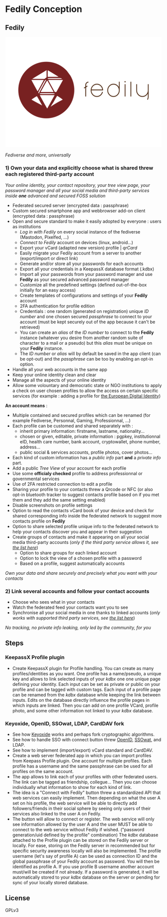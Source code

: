 # Fedily Conception

## **Fedily**

![Fedily Logo](media/fedily_logo.svg)

*Fediverse and more, universally*

### 1) Own your data and explicitly choose what is shared threw each registered third-party account

*Your online identity, your contact repository, your tree view page, your password manager and all your social media and third-party services inside **one** advanced and secured FOSS solution*

   * Federated secured server (encrypted data : passphrase)
   * Custom secured smartphone app and webbrowser add-on client (encrypted data : passphrase)
   * Open and secure standard to make it easily adopted by everyone : users as institutions
       * *Log in with Fedily* on every social instance of the fediverse (Mastodon, Pixelfed, ...) 
       * *Connect to Fedily* account on devices (linux, android...)
       * Export your vCard (adapted new version) profile | *qrCard*
       * Easily migrate your Fedily account from a server to another (export/import or direct link)
       * Generate and/or store all your passwords for each accounts
       * Export all your credentials in a KeepassX database format (.kdbx)
       * Import all your passwords from your password manager and use **Fedily** as your secured advanced password manager
       * Customize all the predefined settings (defined out-of-the-box initially for an easy access)
       * Create templates of configurations and settings of your **Fedily** account
       * 2FA authentication for profile edition
       * Credentials : one random (generated on registration) unique _ID number_ and one chosen secured _passphrase_ to connect to your account (must be kept securely out of the app because it can't be retrieved)
       * You can create an _alias_ of the _ID number_ to connect to the **Fedily** instance (whatever you desire from another random suite of character to a mail or a pseudo) but this _alias_ must be unique on your **Fedily** instance.
       * The _ID number_ or _alias_ will by default be saved in the app client (can be opt-out) and the _passphrase_ can be too by enabling an opt-in option.
   * Handle all your web accounts in the same app
   * Keep your online identity clean and clear
   * Manage all the aspects of your online identity
   * Allow some volountary and democratic state or NGO institutions to apply a check on user chosen profiles to allow the access on certain specific services (for example : adding a profile for [the European Digital Identity](https://ec.europa.eu/info/strategy/priorities-2019-2024/europe-fit-digital-age/european-digital-identity_en))


**An account means** :

   * Multiple contained and secured profiles which can be renamed (for example Fediverse, Personnal, Gaming, Professionnal, ...)
   * Each profile can be customed and shared separately with :
       * inherit primary information: firstname, lastname, nationality...
       * chosen or given, editable, private information : pgpkey, institutionnal eID, health care number, bank account, cryptowallet, phone number, address...
       * public social \& services accounts, profile photos, cover photos...
   * Each kind of custom information has a *public info* part **and** a *private info* part.
   * Add a public _Tree View_ of your account for each profile
   * Use some **officialy checked** profile to address professionnal or governmental services
   * Use of 2FA restricted connection to edit a profile
   * Sharing your profile to your contacts threw a Qrcode or NFC (or also opt-in bluetooth tracker to suggest contacts profile based on if you met them and they add the same setting enabled)
   * Disable screenshots on profile settings
   * Option to read the contacts vCard book of your device and check for shared corresponding info inside the federated network to suggest more contacts profile on **Fedily**
   * Option to share selected profile unique info to the federated network to help your contacts discover you and appear in their suggestion 
   * Create groups of contacts and make it appearing on all your social media third-party accounts (_only if the third party service allows it, see [the list here](thrid_party_services_list.md)_)
      * Option to share groups for each linked account
      * Option to lock the view of a chosen profile with a password
      * Based on a profile, suggest automatically accounts

*Own your data and share securely and precisely what you want with your contacts*

### 2) Link several accounts and follow your contact accounts



   * Choose who sees what in your contacts
   * Watch the federated feed your contacts want you to see
   * Synchronise all your social media in one thanks to linked accounts (_only works with supported third party services, see [the list here](thrid_party_services_list.md)_)

*No tracking, no private info leaking, only led by the community, for you* 

## Steps

### KeepassX Profile plugin
* Create KeepassX plugin for Profile handling. You can create as many profiles/identities as you want. One profile has a name/pseudo, a unique key and allows to link selected inputs of your _kdbx_ one one unique page defining your identity. Each input can be set as private or public on your profile and can be tagged with custom tags. Each input of a profile page can be renamed from the _kdbx_ database while keeping the link between inputs. Edits on the database directly influence the profile pages in which inputs are linked. Then you can add on one profile VCard, profile photo, and some other information not linked to your _kdbx_ database. 

### Keyoxide, OpenID, SSOwat, LDAP, CardDAV  fork
* See how [Keyoxide](https://keyoxide.org) works and perhaps fork cryptographic algorithms. 
* See how to handle SSO with connect button threw [OpenID](https://openid.org), [SSOwat](https://ssowat.org), and LDAP.
* See how to implement (import/export) vCard standard and CardDAV.
* Create a web server federated app in which you can import profiles from Keepass Profile plugin. One account for multiple profiles. Each profile has a username and the same passphrase can be used for all profiles on the same account. 
* The app allows to link each of your profiles with other federated users. The link can be tagged as friendship, collegue... Then you can choose individually what information to show for each kind of link. 
* The idea is a "Connect with Fedily" button threw a standardized API that web services can easily implement. Then depending on what the user A set on his profile, the web service will be able to directly add followers/friends in their social sphere by seeing only users of their services also linked to the user A on Fedily. 
* The button will allow to connect or register. The web service will only see information allowed by the user A and the user MUST be able to connect to the web service without Fedily if wished. ("password generation/uid defined by the profile" combination) The _kdbx_ database attached to the Profile plugin can be stored on the Fedily server or locally. For ease, storing on the Fedily server in recommended but for specific security awareness locally will also be implemented. The profile username (let's say of profile A) can be used as connection ID and the global passphrase of your Fedily account as password. You will then be identified as profile A. If you use profile B username another account must/will be created if not already. If a password is generated, it will be automatically stored to your _kdbx_ database on the server or pending for sync of your locally stored database.

## License

GPLv3
